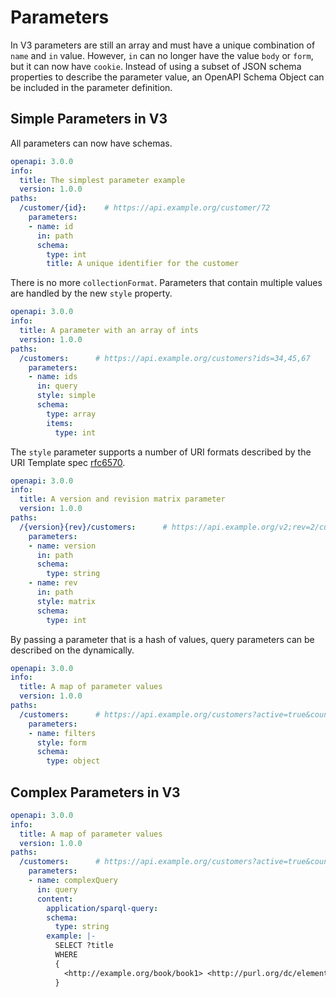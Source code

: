 # Parameters

In V3 parameters are still an array and must have a unique combination of `name` and `in` value.  However, `in` can no longer have the value `body` or `form`, but it can now have `cookie`.
Instead of using a subset of JSON schema properties to describe the parameter value, an OpenAPI Schema Object can be included in the parameter definition.

## Simple Parameters in V3

All parameters can now have schemas.  
```yaml
openapi: 3.0.0
info:
  title: The simplest parameter example
  version: 1.0.0
paths:
  /customer/{id}:    # https://api.example.org/customer/72
    parameters:
    - name: id
      in: path
      schema:
        type: int
        title: A unique identifier for the customer
```

There is no more `collectionFormat`.  Parameters that contain multiple values are handled by the new `style` property.

```yaml
openapi: 3.0.0
info:
  title: A parameter with an array of ints
  version: 1.0.0
paths:
  /customers:      # https://api.example.org/customers?ids=34,45,67
    parameters:
    - name: ids
      in: query
      style: simple
      schema:
        type: array
        items:
          type: int
```

The `style` parameter supports a number of URI formats described by the URI Template spec [rfc6570](https://tools.ietf.org/html/rfc6570).

```yaml
openapi: 3.0.0
info:
  title: A version and revision matrix parameter
  version: 1.0.0
paths:
  /{version}{rev}/customers:      # https://api.example.org/v2;rev=2/customers
    parameters:
    - name: version
      in: path
      schema: 
        type: string
    - name: rev
      in: path
      style: matrix
      schema:
        type: int
```

By passing a parameter that is a hash of values, query parameters can be described on the dynamically. 

```yaml
openapi: 3.0.0
info:
  title: A map of parameter values
  version: 1.0.0
paths:
  /customers:      # https://api.example.org/customers?active=true&country=Canada&category=first
    parameters:
    - name: filters
      style: form
      schema: 
        type: object
```

## Complex Parameters in V3


```yaml
openapi: 3.0.0
info:
  title: A map of parameter values
  version: 1.0.0
paths:
  /customers:      # https://api.example.org/customers?active=true&country=Canada&category=first
    parameters:
    - name: complexQuery
      in: query
      content:
        application/sparql-query:
        schema:
          type: string
        example: |- 
          SELECT ?title
          WHERE
          {
            <http://example.org/book/book1> <http://purl.org/dc/elements/1.1/title> ?title .
          }  
```